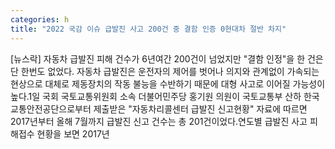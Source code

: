 ```yaml
---
categories: h
title: "2022 국감 이슈 급발진 사고 200건 중 결함 인증 0현대차 절반 차지"
---
```

[뉴스락] 자동차 급발진 피해 건수가 6년여간 200건이 넘었지만 "결함 인정"을 한 건은 단 한번도 없었다. 자동차 급발진은 운전자의 제어를 벗어나 의지와 관계없이 가속되는 현상으로 대체로 제동장치의 작동 불능을 수반하기 때문에 대형 사고로 이어질 가능성이 높다.1일 국회 국토교통위원회 소속 더불어민주당 홍기원 의원이 국토교통부 산하 한국교통안전공단으로부터 제출받은 "자동차리콜센터 급발진 신고현황" 자료에 따르면 2017년부터 올해 7월까지 급발진 신고 건수는 총 201건이었다.연도별 급발진 사고 피해접수 현황을 보면 2017년